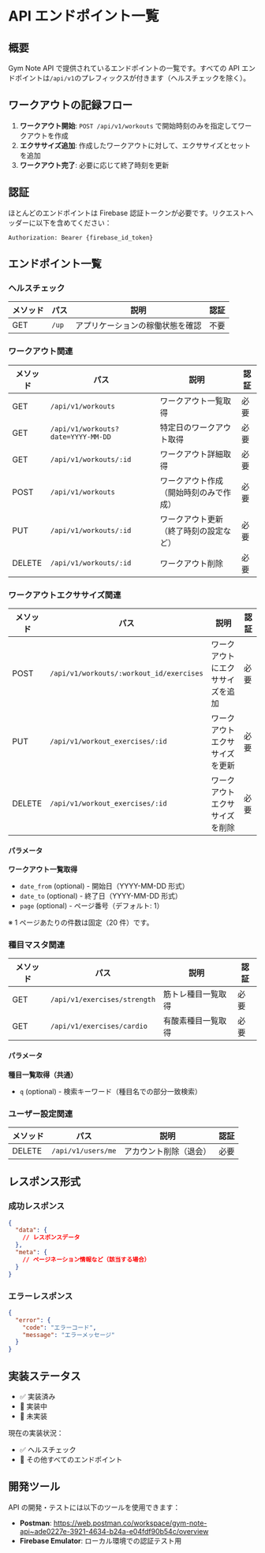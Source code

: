 # API エンドポイント一覧

## 概要

Gym Note API で提供されているエンドポイントの一覧です。すべての API エンドポイントは`/api/v1`のプレフィックスが付きます（ヘルスチェックを除く）。

## ワークアウトの記録フロー

1. **ワークアウト開始**: `POST /api/v1/workouts` で開始時刻のみを指定してワークアウトを作成
2. **エクササイズ追加**: 作成したワークアウトに対して、エクササイズとセットを追加
3. **ワークアウト完了**: 必要に応じて終了時刻を更新

## 認証

ほとんどのエンドポイントは Firebase 認証トークンが必要です。リクエストヘッダーに以下を含めてください：

```text
Authorization: Bearer {firebase_id_token}
```

## エンドポイント一覧

### ヘルスチェック

| メソッド | パス  | 説明                             | 認証 |
| -------- | ----- | -------------------------------- | ---- |
| GET      | `/up` | アプリケーションの稼働状態を確認 | 不要 |

### ワークアウト関連

| メソッド | パス                               | 説明                                   | 認証 |
| -------- | ---------------------------------- | -------------------------------------- | ---- |
| GET      | `/api/v1/workouts`                 | ワークアウト一覧取得                   | 必要 |
| GET      | `/api/v1/workouts?date=YYYY-MM-DD` | 特定日のワークアウト取得               | 必要 |
| GET      | `/api/v1/workouts/:id`             | ワークアウト詳細取得                   | 必要 |
| POST     | `/api/v1/workouts`                 | ワークアウト作成（開始時刻のみで作成） | 必要 |
| PUT      | `/api/v1/workouts/:id`             | ワークアウト更新（終了時刻の設定など） | 必要 |
| DELETE   | `/api/v1/workouts/:id`             | ワークアウト削除                       | 必要 |

### ワークアウトエクササイズ関連

| メソッド | パス                                     | 説明                             | 認証 |
| -------- | ---------------------------------------- | -------------------------------- | ---- |
| POST     | `/api/v1/workouts/:workout_id/exercises` | ワークアウトにエクササイズを追加 | 必要 |
| PUT      | `/api/v1/workout_exercises/:id`          | ワークアウトエクササイズを更新   | 必要 |
| DELETE   | `/api/v1/workout_exercises/:id`          | ワークアウトエクササイズを削除   | 必要 |

#### パラメータ

**ワークアウト一覧取得**

- `date_from` (optional) - 開始日（YYYY-MM-DD 形式）
- `date_to` (optional) - 終了日（YYYY-MM-DD 形式）
- `page` (optional) - ページ番号（デフォルト: 1）

※ 1 ページあたりの件数は固定（20 件）です。

### 種目マスタ関連

| メソッド | パス                         | 説明               | 認証 |
| -------- | ---------------------------- | ------------------ | ---- |
| GET      | `/api/v1/exercises/strength` | 筋トレ種目一覧取得 | 必要 |
| GET      | `/api/v1/exercises/cardio`   | 有酸素種目一覧取得 | 必要 |

#### パラメータ

**種目一覧取得（共通）**

- `q` (optional) - 検索キーワード（種目名での部分一致検索）

### ユーザー設定関連

| メソッド | パス               | 説明                   | 認証 |
| -------- | ------------------ | ---------------------- | ---- |
| DELETE   | `/api/v1/users/me` | アカウント削除（退会） | 必要 |

## レスポンス形式

### 成功レスポンス

```json
{
  "data": {
    // レスポンスデータ
  },
  "meta": {
    // ページネーション情報など（該当する場合）
  }
}
```

### エラーレスポンス

```json
{
  "error": {
    "code": "エラーコード",
    "message": "エラーメッセージ"
  }
}
```

## 実装ステータス

- ✅ 実装済み
- 🚧 実装中
- 📝 未実装

現在の実装状況：

- ✅ ヘルスチェック
- 📝 その他すべてのエンドポイント

## 開発ツール

API の開発・テストには以下のツールを使用できます：

- **Postman**: https://web.postman.co/workspace/gym-note-api~ade0227e-3921-4634-b24a-e04fdf90b54c/overview
- **Firebase Emulator**: ローカル環境での認証テスト用

